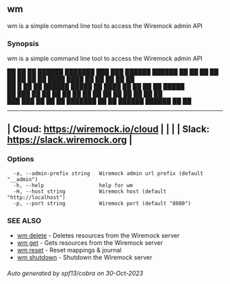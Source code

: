 ## wm

wm is a simple command line tool to access the Wiremock admin API

### Synopsis

wm is a simple command line tool to access the Wiremock admin API 

██     ██ ██ ██████  ███████ ███    ███  ██████   ██████ ██   ██ 
██     ██ ██ ██   ██ ██      ████  ████ ██    ██ ██      ██  ██  
██  █  ██ ██ ██████  █████   ██ ████ ██ ██    ██ ██      █████   
██ ███ ██ ██ ██   ██ ██      ██  ██  ██ ██    ██ ██      ██  ██  
 ███ ███  ██ ██   ██ ███████ ██      ██  ██████   ██████ ██   ██ 

----------------------------------------------------------------
|               Cloud: https://wiremock.io/cloud               |
|                                                              |
|               Slack: https://slack.wiremock.org              |
----------------------------------------------------------------


### Options

```
  -a, --admin-prefix string   Wiremock admin url prefix (default "__admin")
  -h, --help                  help for wm
  -H, --host string           Wiremock host (default "http://localhost")
  -p, --port string           Wiremock port (default "8080")
```

### SEE ALSO

* [wm delete](wm_delete.md)	 - Deletes resources from the Wiremock server
* [wm get](wm_get.md)	 - Gets resources from the Wiremock server
* [wm reset](wm_reset.md)	 - Reset mappings & journal
* [wm shutdown](wm_shutdown.md)	 - Shutdown the Wiremock server

###### Auto generated by spf13/cobra on 30-Oct-2023
